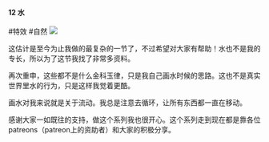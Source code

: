 #### 12  水
#特效 #自然 
![](assets/tutorials/t12/water.gif)

  这估计是至今为止我做的最复杂的一节了，不过希望对大家有帮助！水也不是我的专长，所以为了这节我找了非常多资料。

  再次重申，这些都不是什么金科玉律，只是我自己画水时候的思路。这也不是真实世界里水的行为，只是这样我觉着更酷。

  画水对我来说就是关于流动。我总是注意去循环，让所有东西都一直在移动。

  感谢大家一如既往的支持，做这个系列我也很开心。这个系列走到现在都是靠各位patreons（patreon上的资助者）和大家的积极分享。